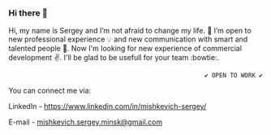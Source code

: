 ### Hi there 👋

Hi, my name is Sergey and I’m not afraid to change my life. :house_with_garden: I’m open to new professional experience :bulb: and new communication with smart and talented people :bow:. Now I'm looking for new experience of commercial development :v:.  I'll be glad to be usefull for your team :bowtie:.

                                                          ✔️ OPEN TO WORK ✔️ 

You can connect me via:

LinkedIn - https://www.linkedin.com/in/mishkevich-sergey/

E-mail - mishkevich.sergey.minsk@gmail.com

<!--
**mishkevich/mishkevich** is a ✨ _special_ ✨ repository because its `README.md` (this file) appears on your GitHub profile.

Here are some ideas to get you started:

- 🔭 I’m currently working on ...
- 🌱 I’m currently learning ...
- 👯 I’m looking to collaborate on ...
- 🤔 I’m looking for help with ...
- 💬 Ask me about ...
- 📫 How to reach me: ...
- 😄 Pronouns: ...
- ⚡ Fun fact: ...
-->
